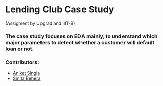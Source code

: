 # Lending Club Case Study
(Assigment by Upgrad and IIIT-B)

### The case study focuses on EDA mainly, to understand which major parameters to detect whether a customer will default loan or not. 

### Contributors:
* [Aniket Singla](https://github.com/aniket003)
* [Smita Behera](https://github.com/aniket003)
